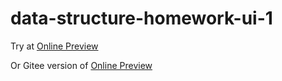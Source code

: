 # data-structure-homework-ui-1

Try at [Online Preview](https://yyhhenry.github.io/data-structure-homework-ui-1/dist)

Or Gitee version of [Online Preview](https://yyhhenry.gitee.io/data-structure-homework-ui-1/dist)
